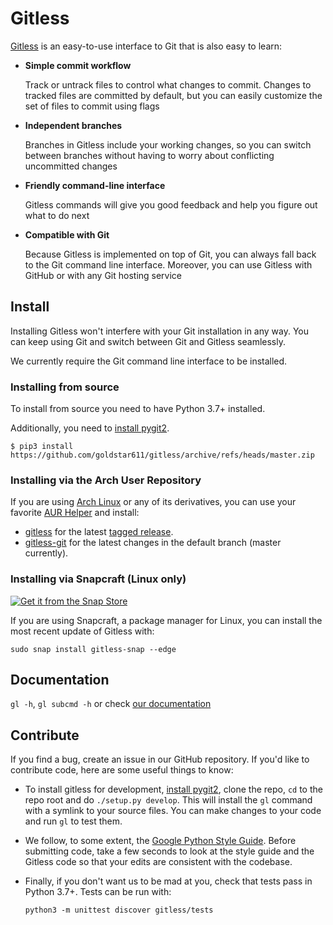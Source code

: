 Gitless
=======

[Gitless](https://goldstar611.github.io/gitless/ "The Gitless website") is an easy-to-use interface to Git that is also easy to learn:

- **Simple commit workflow**

    Track or untrack files to control what changes to commit. Changes to tracked files are committed by default, but you can easily customize the set of files to commit using flags
- **Independent branches**

    Branches in Gitless include your working changes, so you can switch between branches without having to worry about conflicting uncommitted changes
- **Friendly command-line interface**

    Gitless commands will give you good feedback and help you figure out what to do next
- **Compatible with Git**

    Because Gitless is implemented on top of Git, you can always fall back to the Git command line interface. Moreover, you can use Gitless with GitHub or with any Git hosting service


Install
-------

Installing Gitless won't interfere with your Git installation in any
way. You can keep using Git and switch between Git and Gitless seamlessly.

We currently require the Git command line interface to be installed.

### Installing from source

To install from source you need to have Python 3.7+ installed.

Additionally, you need to [install pygit2](
http://www.pygit2.org/install.html "pygit2 install").

    $ pip3 install https://github.com/goldstar611/gitless/archive/refs/heads/master.zip

### Installing via the Arch User Repository

If you are using [Arch Linux](https://www.archlinux.org/) or any of
its derivatives, you can use your favorite
[AUR Helper](https://wiki.archlinux.org/index.php/AUR_helpers) and install:
- [gitless](https://aur.archlinux.org/packages/gitless/) for the latest
  [tagged release](https://github.com/goldstar611/gitless/tags).
- [gitless-git](https://aur.archlinux.org/packages/gitless-git/) for the latest 
  changes in the default branch (master currently).

### Installing via Snapcraft (Linux only)
[![Get it from the Snap Store](https://snapcraft.io/static/images/badges/en/snap-store-white.svg)](https://snapcraft.io/gitless-snap)

If you are using Snapcraft, a package manager for Linux, 
you can install the most recent update of Gitless with:

```
sudo snap install gitless-snap --edge
```

Documentation
-------------

`gl -h`, `gl subcmd -h` or check
[our documentation](https://goldstar611.github.io/gitless/ "Gitless website")


Contribute
----------

If you find a bug, create an issue in our
GitHub repository. If you'd like to contribute
code, here are some useful things to know:

- To install gitless for development, [install pygit2](
  http://www.pygit2.org/install.html "pygit2 install"), clone the repo,
  `cd` to the repo root and do `./setup.py develop`. This will install
  the `gl` command with a symlink to your source files. You can make
  changes to your code and run `gl` to test them.
- We follow, to some extent, the [Google Python Style Guide](
    https://google.github.io/styleguide/pyguide.html
    "Google Python Style Guide").
Before submitting code, take a few seconds to look at the style guide and the
Gitless code so that your edits are consistent with the codebase.

- Finally, if you don't want us to
be mad at you, check that tests pass in Python 3.7+. Tests can be run with:
  ```
  python3 -m unittest discover gitless/tests
  ```
